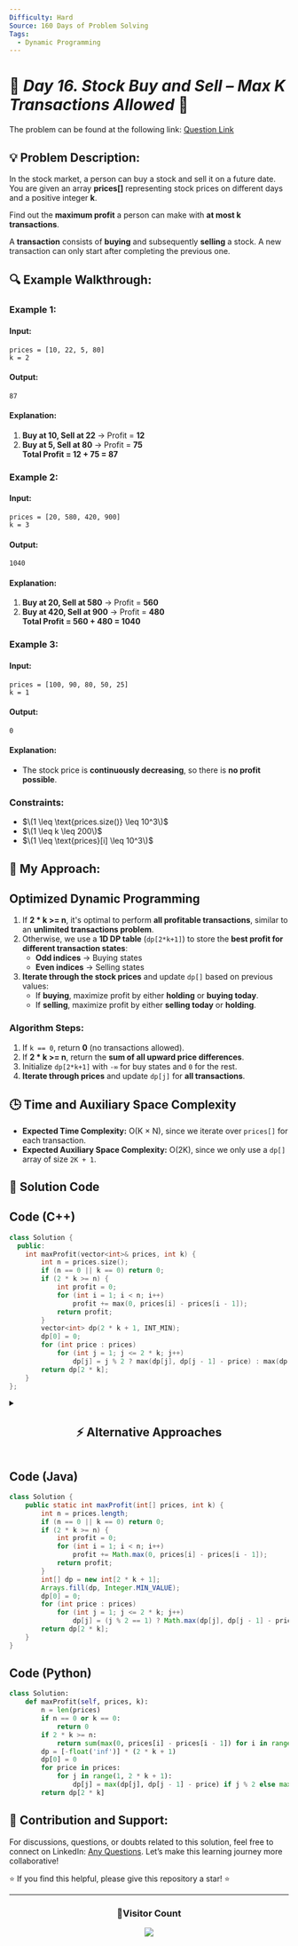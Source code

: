 ```yaml
---
Difficulty: Hard
Source: 160 Days of Problem Solving
Tags:
  - Dynamic Programming
---
```


# 🚀 _Day 16. Stock Buy and Sell – Max K Transactions Allowed_ 🧠

The problem can be found at the following link: [Question Link](https://www.geeksforgeeks.org/batch/gfg-160-problems/track/dynamic-programming-gfg-160/problem/maximum-profit4657)

## 💡 **Problem Description:**

In the stock market, a person can buy a stock and sell it on a future date. You are given an array **prices[]** representing stock prices on different days and a positive integer **k**.

Find out the **maximum profit** a person can make with **at most k transactions**.

A **transaction** consists of **buying** and subsequently **selling** a stock. A new transaction can only start after completing the previous one.

## 🔍 **Example Walkthrough:**

### **Example 1:**

#### **Input:**

```
prices = [10, 22, 5, 80]
k = 2
```

#### **Output:**

```
87
```

#### **Explanation:**

1. **Buy at 10, Sell at 22** → Profit = **12**
2. **Buy at 5, Sell at 80** → Profit = **75**  
   **Total Profit = 12 + 75 = 87**

### **Example 2:**

#### **Input:**

```
prices = [20, 580, 420, 900]
k = 3
```

#### **Output:**

```
1040
```

#### **Explanation:**

1. **Buy at 20, Sell at 580** → Profit = **560**
2. **Buy at 420, Sell at 900** → Profit = **480**  
   **Total Profit = 560 + 480 = 1040**

### **Example 3:**

#### **Input:**

```
prices = [100, 90, 80, 50, 25]
k = 1
```

#### **Output:**

```
0
```

#### **Explanation:**

- The stock price is **continuously decreasing**, so there is **no profit possible**.

### **Constraints:**

- $\(1 \leq \text{prices.size()} \leq 10^3\)$
- $\(1 \leq k \leq 200\)$
- $\(1 \leq \text{prices}[i] \leq 10^3\)$

## 🎯 **My Approach:**

## **Optimized Dynamic Programming**

1. If **2 \* k >= n**, it's optimal to perform **all profitable transactions**, similar to an **unlimited transactions problem**.
2. Otherwise, we use a **1D DP table** (`dp[2*k+1]`) to store the **best profit for different transaction states**:
   - **Odd indices** → Buying states
   - **Even indices** → Selling states
3. **Iterate through the stock prices** and update `dp[]` based on previous values:
   - If **buying**, maximize profit by either **holding** or **buying today**.
   - If **selling**, maximize profit by either **selling today** or **holding**.

### **Algorithm Steps:**

1. If `k == 0`, return **0** (no transactions allowed).
2. If **2 \* k >= n**, return the **sum of all upward price differences**.
3. Initialize `dp[2*k+1]` with `-∞` for buy states and `0` for the rest.
4. **Iterate through prices** and update `dp[j]` for **all transactions**.

## 🕒 **Time and Auxiliary Space Complexity**

- **Expected Time Complexity:** O(K × N), since we iterate over `prices[]` for each transaction.
- **Expected Auxiliary Space Complexity:** O(2K), since we only use a `dp[]` array of size `2K + 1`.

## 📝 **Solution Code**

## **Code (C++)**

```cpp
class Solution {
  public:
    int maxProfit(vector<int>& prices, int k) {
        int n = prices.size();
        if (n == 0 || k == 0) return 0;
        if (2 * k >= n) {
            int profit = 0;
            for (int i = 1; i < n; i++)
                profit += max(0, prices[i] - prices[i - 1]);
            return profit;
        }
        vector<int> dp(2 * k + 1, INT_MIN);
        dp[0] = 0;
        for (int price : prices)
            for (int j = 1; j <= 2 * k; j++)
                dp[j] = j % 2 ? max(dp[j], dp[j - 1] - price) : max(dp[j], dp[j - 1] + price);
        return dp[2 * k];
    }
};
```

<details>
<summary><h2 align="center">⚡ Alternative Approaches</h2></summary>

## **2️⃣ Dynamic Programming (O(K×N) Time, O(K×N) Space) — 2D DP**

### **Algorithm Steps:**

1. Use a **2D DP table**, where `dp[i][j]` represents the maximum profit at day `j` with at most `i` transactions.
2. **Base Case:**
   - `dp[0][j] = 0` (No transactions, no profit).
   - `dp[i][0] = 0` (At day 0, profit is zero).
3. **Recurrence Relation:**  
   $\[
   dp[i][j] = \max(dp[i][j-1], prices[j] + \max(dp[i-1][p] - prices[p]) \quad \text{for } 0 \leq p < j
   \]$
   - `dp[i][j-1]`: No transaction on day `j`.
   - `prices[j] + max(dp[i-1][p] - prices[p])`: Buy at some `p`, sell at `j`.

```cpp
class Solution {
  public:
    int maxProfit(vector<int>& prices, int k) {
        int n = prices.size();
        if (n == 0 || k == 0) return 0;
        vector<vector<int>> dp(k + 1, vector<int>(n, 0));
        for (int i = 1; i <= k; i++) {
            int maxDiff = -prices[0];
            for (int j = 1; j < n; j++) {
                dp[i][j] = max(dp[i][j - 1], prices[j] + maxDiff);
                maxDiff = max(maxDiff, dp[i - 1][j] - prices[j]);
            }
        }
        return dp[k][n - 1];
    }
};
```

✅ **Time Complexity:** `O(K × N)`  
✅ **Space Complexity:** `O(K × N)`

## **3️⃣ Recursive + Memoization (O(K×N) Time, O(K×N) Space)**

### **Algorithm Steps:**

1. Define a **recursive function** `solve(i, t, holding)`, where:
   - `i` is the current index (day).
   - `t` is the number of transactions left.
   - `holding` is `true` if we own a stock.
2. **Base Cases:**
   - If `i == n` or `t == 0`, return `0`.
3. **Recurrence Relation:**
   - If `holding`:
     - Sell: `prices[i] + solve(i + 1, t - 1, false)`.
     - Hold: `solve(i + 1, t, true)`.
   - If **not holding**:
     - Buy: `-prices[i] + solve(i + 1, t, true)`.
     - Skip: `solve(i + 1, t, false)`.
4. **Use Memoization (`dp[i][t][holding]`)** to store computed values.

```cpp
class Solution {
  public:
    vector<vector<vector<int>>> dp;
    int solve(vector<int>& prices, int i, int t, bool holding) {
        if (i == prices.size() || t == 0) return 0;
        if (dp[i][t][holding] != -1) return dp[i][t][holding];
        int skip = solve(prices, i + 1, t, holding);
        if (holding)
            return dp[i][t][holding] = max(skip, prices[i] + solve(prices, i + 1, t - 1, false));
        else
            return dp[i][t][holding] = max(skip, -prices[i] + solve(prices, i + 1, t, true));
    }

    int maxProfit(vector<int>& prices, int k) {
        int n = prices.size();
        dp.assign(n, vector<vector<int>>(k + 1, vector<int>(2, -1)));
        return solve(prices, 0, k, false);
    }
};
```

✅ **Time Complexity:** `O(K × N)`  
✅ **Space Complexity:** `O(K × N) (recursion stack)`

## **Comparison of Approaches**

| **Approach**                | ⏱️ **Time Complexity** | 🗂️ **Space Complexity** | ✅ **Pros**                   | ⚠️ **Cons**          |
| --------------------------- | ---------------------- | ----------------------- | ----------------------------- | -------------------- |
| **1D DP (Space Optimized)** | 🟡 `O(K × N)`          | 🟢 `O(2K)`              | Best space-efficient solution | Harder to understand |
| **2D DP (Tabulation)**      | 🟡 `O(K × N)`          | 🔴 `O(K × N)`           | Intuitive approach            | High space usage     |
| **Recursive + Memoization** | 🟡 `O(K × N)`          | 🔴 `O(K × N)`           | Natural recursion flow        | Stack overhead       |

✅ **Best Choice?**

- **If optimizing space:** Use **1D DP (Space-Optimized)**.
- **If space is not a concern:** Use **2D DP (Tabulation)** for easier understanding.
- **For recursion lovers:** Use **Recursive + Memoization**.

</details>

## **Code (Java)**

```java
class Solution {
    public static int maxProfit(int[] prices, int k) {
        int n = prices.length;
        if (n == 0 || k == 0) return 0;
        if (2 * k >= n) {
            int profit = 0;
            for (int i = 1; i < n; i++)
                profit += Math.max(0, prices[i] - prices[i - 1]);
            return profit;
        }
        int[] dp = new int[2 * k + 1];
        Arrays.fill(dp, Integer.MIN_VALUE);
        dp[0] = 0;
        for (int price : prices)
            for (int j = 1; j <= 2 * k; j++)
                dp[j] = (j % 2 == 1) ? Math.max(dp[j], dp[j - 1] - price) : Math.max(dp[j], dp[j - 1] + price);
        return dp[2 * k];
    }
}
```

## **Code (Python)**

```python
class Solution:
    def maxProfit(self, prices, k):
        n = len(prices)
        if n == 0 or k == 0:
            return 0
        if 2 * k >= n:
            return sum(max(0, prices[i] - prices[i - 1]) for i in range(1, n))
        dp = [-float('inf')] * (2 * k + 1)
        dp[0] = 0
        for price in prices:
            for j in range(1, 2 * k + 1):
                dp[j] = max(dp[j], dp[j - 1] - price) if j % 2 else max(dp[j], dp[j - 1] + price)
        return dp[2 * k]
```

## 🎯 **Contribution and Support:**

For discussions, questions, or doubts related to this solution, feel free to connect on LinkedIn: [Any Questions](https://www.linkedin.com/in/patel-hetkumar-sandipbhai-8b110525a/). Let’s make this learning journey more collaborative!

⭐ If you find this helpful, please give this repository a star! ⭐

---

<div align="center">
  <h3><b>📍Visitor Count</b></h3>
</div>

<p align="center">
  <img src="https://visitor-badge.laobi.icu/badge?page_id=Hunterdii.GeeksforGeeks-POTD" />
</p>
